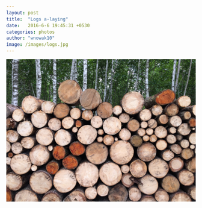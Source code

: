 ```yaml
---
layout: post
title:  "Logs a-laying"
date:   2016-6-6 19:45:31 +0530
categories: photos
author: "wnowak10"
image: /images/logs.jpg
---
```




<a href="{{site.url}}/piconly">
	<img src="/images/logs.jpg" alt="Drawing" style="width: 960; height: 720"/>
</a>